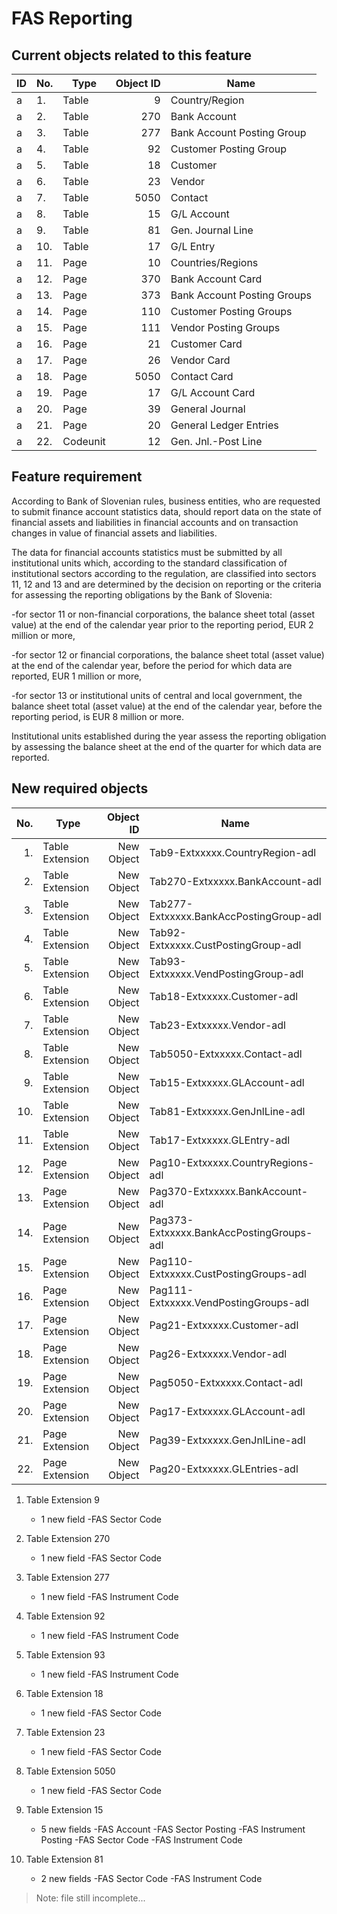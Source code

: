 # FAS Reporting

## Current objects related to this feature

ID|No.|Type|Object ID|Name
--|--|----|-----------:|--------
a|1. |Table |9  |Country/Region
a|2. |Table |270  |Bank Account
a|3. |Table |277  |Bank Account Posting Group
a|4. |Table |92  |Customer Posting Group
a|5. |Table |18  |Customer
a|6. |Table |23  |Vendor
a|7. |Table |5050 |Contact
a|8. |Table |15 |G/L Account
a|9. |Table |81 |Gen. Journal Line
a|10. |Table |17 |G/L Entry
a|11. |Page |10 |Countries/Regions
a|12. |Page |370 |Bank Account Card
a|13. |Page |373 |Bank Account Posting Groups
a|14. |Page |110 |Customer Posting Groups
a|15. |Page |111 |Vendor Posting Groups
a|16. |Page |21 |Customer Card
a|17. |Page |26 |Vendor Card
a|18. |Page |5050 |Contact Card
a|19. |Page |17 |G/L Account Card
a|20. |Page |39 |General Journal
a|21. |Page |20 |General Ledger Entries
a|22. |Codeunit |12  |Gen. Jnl.-Post Line

## Feature requirement

According to Bank of Slovenian rules, business entities, who are requested to submit finance account statistics data, should report data on the state of financial assets and liabilities in financial accounts and on transaction changes in value of financial assets and liabilities.

The data for financial accounts statistics must be submitted by all institutional units which, according to the standard classification of institutional sectors according to the regulation, are classified into sectors 11, 12 and 13 and are determined by the decision on reporting or the criteria for assessing the reporting obligations by the Bank of Slovenia:

-for sector 11 or non-financial corporations, the balance sheet total (asset value) at the end of the calendar year prior to the reporting period, EUR 2 million or more,

-for sector 12 or financial corporations, the balance sheet total (asset value) at the end of the calendar year, before the period for which data are reported, EUR 1 million or more,

-for sector 13 or institutional units of central and local government, the balance sheet total (asset value) at the end of the calendar year, before the reporting period, is EUR 8 million or more.

Institutional units established during the year assess the reporting obligation by assessing the balance sheet at the end of the quarter for which data are reported.

## New required objects

No.|Type|Object ID|Name
--:|----|-----------:|--------
1.|Table Extension|New Object|Tab9-Extxxxxx.CountryRegion-adl
2.|Table Extension|New Object|Tab270-Extxxxxx.BankAccount-adl
3.|Table Extension|New Object|Tab277-Extxxxxx.BankAccPostingGroup-adl
4.|Table Extension|New Object|Tab92-Extxxxxx.CustPostingGroup-adl
5.|Table Extension|New Object|Tab93-Extxxxxx.VendPostingGroup-adl
6.|Table Extension|New Object|Tab18-Extxxxxx.Customer-adl
7.|Table Extension|New Object|Tab23-Extxxxxx.Vendor-adl
8.|Table Extension|New Object|Tab5050-Extxxxxx.Contact-adl
9.|Table Extension|New Object|Tab15-Extxxxxx.GLAccount-adl
10.|Table Extension|New Object|Tab81-Extxxxxx.GenJnlLine-adl
11.|Table Extension|New Object|Tab17-Extxxxxx.GLEntry-adl
12.|Page Extension|New Object|Pag10-Extxxxxx.CountryRegions-adl
13.|Page Extension|New Object|Pag370-Extxxxxx.BankAccount-adl
14.|Page Extension|New Object|Pag373-Extxxxxx.BankAccPostingGroups-adl
15.|Page Extension|New Object|Pag110-Extxxxxx.CustPostingGroups-adl
16.|Page Extension|New Object|Pag111-Extxxxxx.VendPostingGroups-adl
17.|Page Extension|New Object|Pag21-Extxxxxx.Customer-adl
18.|Page Extension|New Object|Pag26-Extxxxxx.Vendor-adl
19.|Page Extension|New Object|Pag5050-Extxxxxx.Contact-adl
20.|Page Extension|New Object|Pag17-Extxxxxx.GLAccount-adl
21.|Page Extension|New Object|Pag39-Extxxxxx.GenJnlLine-adl
22.|Page Extension|New Object|Pag20-Extxxxxx.GLEntries-adl

1. Table Extension 9
    - 1 new field
      -FAS Sector Code

2. Table Extension 270
    - 1 new field
      -FAS Sector Code

3. Table Extension 277
    - 1 new field
      -FAS Instrument Code

4. Table Extension 92
    - 1 new field
      -FAS Instrument Code

5. Table Extension 93
    - 1 new field
      -FAS Instrument Code

6. Table Extension 18
    - 1 new field
      -FAS Sector Code

7. Table Extension 23
    - 1 new field
      -FAS Sector Code

8. Table Extension 5050
    - 1 new field
      -FAS Sector Code

9. Table Extension 15
    - 5 new fields
      -FAS Account
      -FAS Sector Posting
      -FAS Instrument Posting
      -FAS Sector Code
      -FAS Instrument Code

10. Table Extension 81
    - 2 new fields
      -FAS Sector Code
      -FAS Instrument Code      

>Note: file still incomplete...